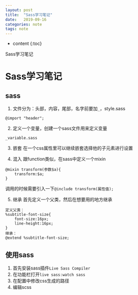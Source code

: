 ```yaml
---
layout: post
title:  "Sass学习笔记"
date:   2019-09-16
categories: note
tags: note
---
```


* content
{:toc}

Sass学习笔记









# Sass学习笔记
## sass
1. 文件分为：头部，内容，尾部，名字前要加`_`，style.sass
```
@import "header";
```

2. 定义一个变量，创建一个sass文件用来定义变量
```
_variable.sass
```

3. 嵌套
在一个css属性里可以继续嵌套选择他的子元素进行设置

4. 混入 
跟function类似，在sass中定义一个mixin
```
@mixin transform(参数$a){
    transform:$a;
}
```
调用的时候需要引入一下`@include transform(属性值);`

5. 继承
首先定义一个父类，然后在想要用的地方继承
```
定义父类：
%subtitle-font-size{
    font-size:16px;
    line-height:16px;
}
继承：
@extend %subtitle-font-size;
```

## 使用sass
1. 首先安装sass插件`Live Sass Compiler`
2. 在功能栏打开`live sass:watch sass`
3. 在配置中修改css生成的路径
4. 编辑scss

















